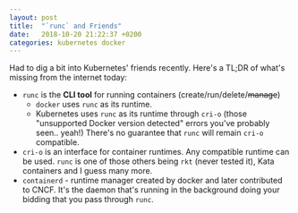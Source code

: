 ```yaml
---
layout: post
title:  "`runc` and Friends"
date:   2018-10-20 21:22:37 +0200
categories: kubernetes docker
---
```


Had to dig a bit into Kubernetes' friends recently. Here's a TL;DR of what's missing from the internet today:

- `runc` is the **CLI tool** for running containers (create/run/delete/~~manage~~)
  - `docker` uses `runc` as its runtime.
  - Kubernetes uses `runc` as its runtime through `cri-o` (those "unsupported Docker version detected" errors you've probably seen.. yeah!) There's no guarantee that `runc` will remain `cri-o` compatible.
- `cri-o` is an interface for container runtimes. Any compatible runtime can be used. `runc` is one of those others being `rkt` (never tested it), Kata containers and I guess many more.
- `containerd` - runtime manager created by docker and later contributed to CNCF. It's the daemon that's running in the background doing your bidding that you pass through `runc`.
